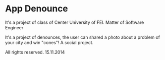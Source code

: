 App Denounce
===========

It's a project of class of Center University of FEI. Matter of Software Engineer 

It's a project of denounces, the user can shared a photo about a problem of your city and win "cones"! A social project.


All rights reserved.
15.11.2014

